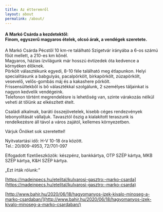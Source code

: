 ```yaml
---
title: Az étteremről
layout: about
permalink: /about/
---
```


#### A Markó Csárda a kezdetektől: <br> Finom, egyszerű magyaros ételek, olcsó árak, a vendégek szeretete.

A Markó Csárda Pécstől 10 km-re található Szigetvár irányába a 6-os számú főút mellett, a 210-es km kőnél.  
Magyaros, házias ízvilágunk már hosszú évtizedek óta kedvence a környéken élőknek.  
Pörkölt választékunk egyedi, 8-10 féle található meg étlapunkon. Helyi specialitásunk a babgulyás, pacalpörkölt, birkapörkölt, zúzapörkölt, vesevelő, velős-gombás máj és a kakashere pörkölt.  
Frissensültekből is bő választékkal szolgálunk, 2 személyes táljainkat is nagyon kedvelik vendégeink.  
Telefonon történt megrendelésre  is lehetőség van, szinte várakozás nélkül veheti át tőlünk az elkészített ételt.

Családi alkalmak, baráti összejövetelek, kisebb céges rendezvények lebonyolítását vállaljuk. Tavasztól őszig a kialakított teraszunk is rendelkezésre áll távol a város zajától, kellemes környezetben.

Várjuk Önöket sok szeretettel!

Nyitvatartási idő: H-V 10-18 óra között.  
Tel.: 20/809-4953, 72/701-097

Elfogadott fizetőeszközök: készpénz, bankkártya, OTP SZÉP kártya, MKB SZÉP kártya, K&H SZÉP kártya.

„Ezt írták rólunk:”

[https://madeinpecs.hu/etelital/kulvarosi-gasztro:-marko-csarda](https://madeinpecs.hu/etelital/kulvarosi-gasztro:-marko-csarda)

[http://www.bahir.hu/2020/06/18/hagyomanyos-izek-kivalo-minoseg-a-marko-csardaban/](http://www.bahir.hu/2020/06/18/hagyomanyos-izek-kivalo-minoseg-a-marko-csardaban/)
